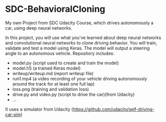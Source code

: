 # SDC-BehavioralCloning
My own Project from SDC Udacity Course, which drives autonomously a car, using deep neural networks.

In this project, you will use what you've learned about deep neural networks and convolutional neural networks to clone driving behavior. You will train, validate and test a model using Keras. The model will output a steering angle to an autonomous vehicle. 
Repository includes:
* model.py (script used to create and train the model)
* model.h5 (a trained Keras model)
* writeup/writeup.md (report writeup file)
* run1.mp4 (a video recording of your vehicle driving autonomously around the track for at least one full lap)
* loss.png (training and validation loss)
* drive.py and video.py (script to drive the car)(from Udacity)
* ...


It uses a simulator from Udacity (https://github.com/udacity/self-driving-car-sim)
